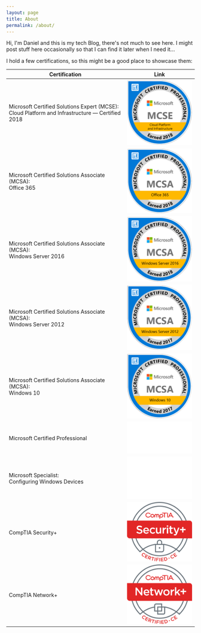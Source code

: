 ```yaml
---
layout: page
title: About
permalink: /about/
---
```


Hi,
I'm Daniel and this is my tech Blog, there's not much to see here. I might post stuff here occasionally so that I can find it later when I need it...  

I hold a few certifications, so this might be a good place to showcase them:

|Certification| Link |
|--|--|
| Microsoft Certified Solutions Expert (MCSE): <br> Cloud Platform and Infrastructure — Certified 2018 | <a href="https://www.youracclaim.com/badges/6b464c61-8661-4c5f-a53e-ebbd326030d1/public_url" target="_blank"><img src="/assets/certs/mcse-cloud-platform-and-infrastructure-certified-2018.png" alt="drawing" style="width: 175px;"/></a> |
| Microsoft Certified Solutions Associate (MCSA): <br> Office 365 | <a href="https://www.youracclaim.com/badges/dfce26d6-578e-42a1-ad57-cfb12e82e756/public_url" target="_blank"><img src="/assets/certs/mcsa-office-365-certified-2018.png" alt="drawing" style="width: 175px;"/></a> |
| Microsoft Certified Solutions Associate (MCSA): <br> Windows Server 2016 | <a href="https://www.youracclaim.com/badges/c0afbe5b-23e6-494a-a431-88556961737d/public_url" target="_blank"><img src="/assets/certs/mcsa-windows-server-2016-certified-2018.png" alt="drawing" style="width: 175px;"/></a> |
| Microsoft Certified Solutions Associate (MCSA): <br> Windows Server 2012 | <a href="https://www.youracclaim.com/badges/312b47cf-9d28-4a1a-a85b-a0c5f121e4d1/public_url" target="_blank"><img src="/assets/certs/mcsa-windows-server-2012-certified-2017.png" alt="drawing" style="width: 175px;"/></a> |
| Microsoft Certified Solutions Associate (MCSA): <br> Windows 10 | <a href="https://www.youracclaim.com/badges/cce1f333-6f85-4ad0-baef-1a4a70c0a07b/public_url" target="_blank"><img src="/assets/certs/mcsa-windows-10-certified-2017.png" alt="drawing" style="width: 175px;"/></a> |
| Microsoft Certified Professional | <a href="http://www.mycertprofile.com/Profile/1802490701" target="_blank"><img src="/assets/certs/MS_Cert_Professional_logo_Wht_rgb.png" alt="drawing" style="width: 200px;"/></a> |
| Microsoft Specialist: <br> Configuring Windows Devices | <a href="http://www.mycertprofile.com/Profile/1802490701" target="_blank"><img src="/assets/certs/Spec-ConfigWinDev-logo-Wht.png" alt="drawing" style="width: 200px;"/></a> |
| CompTIA Security+ | <a href="https://www.certmetrics.com/comptia/public/verification.aspx?code=0ZXVG42NEDBE1LCJ" target="_blank"><img src="/assets/certs/SecurityPlus-Logo-Certified-CE.png" alt="drawing" style="width: 175px;"/></a> |
| CompTIA Network+ | <a href="https://www.certmetrics.com/comptia/public/verification.aspx?code=HW785NL8SV5PV19M" target="_blank"><img src="/assets/certs/NetworkPlus-Logo-Certified-CE.png" alt="drawing" style="width: 175px;"/></a> |